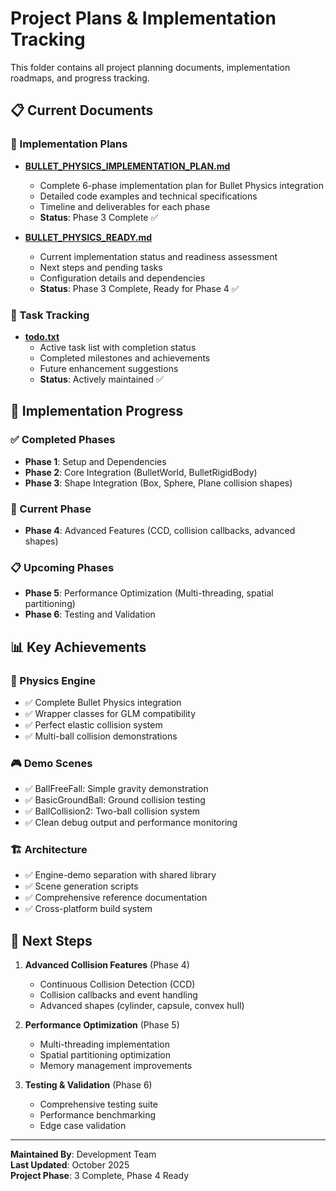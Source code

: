 # Project Plans & Implementation Tracking

This folder contains all project planning documents, implementation roadmaps, and progress tracking.

## 📋 Current Documents

### 🎯 Implementation Plans
- **[BULLET_PHYSICS_IMPLEMENTATION_PLAN.md](./BULLET_PHYSICS_IMPLEMENTATION_PLAN.md)**
  - Complete 6-phase implementation plan for Bullet Physics integration
  - Detailed code examples and technical specifications
  - Timeline and deliverables for each phase
  - **Status**: Phase 3 Complete ✅

- **[BULLET_PHYSICS_READY.md](./BULLET_PHYSICS_READY.md)**
  - Current implementation status and readiness assessment
  - Next steps and pending tasks
  - Configuration details and dependencies
  - **Status**: Phase 3 Complete, Ready for Phase 4 ✅

### 📝 Task Tracking
- **[todo.txt](./todo.txt)**
  - Active task list with completion status
  - Completed milestones and achievements
  - Future enhancement suggestions
  - **Status**: Actively maintained ✅

## 🎯 Implementation Progress

### ✅ Completed Phases
- **Phase 1**: Setup and Dependencies
- **Phase 2**: Core Integration (BulletWorld, BulletRigidBody)
- **Phase 3**: Shape Integration (Box, Sphere, Plane collision shapes)

### 🔄 Current Phase
- **Phase 4**: Advanced Features (CCD, collision callbacks, advanced shapes)

### 📋 Upcoming Phases
- **Phase 5**: Performance Optimization (Multi-threading, spatial partitioning)
- **Phase 6**: Testing and Validation

## 📊 Key Achievements

### 🎯 Physics Engine
- ✅ Complete Bullet Physics integration
- ✅ Wrapper classes for GLM compatibility
- ✅ Perfect elastic collision system
- ✅ Multi-ball collision demonstrations

### 🎮 Demo Scenes
- ✅ BallFreeFall: Simple gravity demonstration
- ✅ BasicGroundBall: Ground collision testing
- ✅ BallCollision2: Two-ball collision system
- ✅ Clean debug output and performance monitoring

### 🏗️ Architecture
- ✅ Engine-demo separation with shared library
- ✅ Scene generation scripts
- ✅ Comprehensive reference documentation
- ✅ Cross-platform build system

## 🔄 Next Steps

1. **Advanced Collision Features** (Phase 4)
   - Continuous Collision Detection (CCD)
   - Collision callbacks and event handling
   - Advanced shapes (cylinder, capsule, convex hull)

2. **Performance Optimization** (Phase 5)
   - Multi-threading implementation
   - Spatial partitioning optimization
   - Memory management improvements

3. **Testing & Validation** (Phase 6)
   - Comprehensive testing suite
   - Performance benchmarking
   - Edge case validation

---

**Maintained By**: Development Team  
**Last Updated**: October 2025  
**Project Phase**: 3 Complete, Phase 4 Ready
